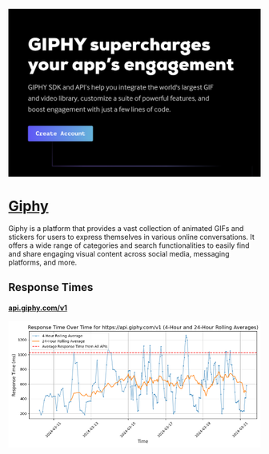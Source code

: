 [![Visit Giphy](imagePreview.png)](https://giphy.com)

# [Giphy](https://giphy.com)

Giphy is a platform that provides a vast collection of animated GIFs and stickers for users to express themselves in various online conversations. It offers a wide range of categories and search functionalities to easily find and share engaging visual content across social media, messaging platforms, and more.

## Response Times

#### [api.giphy.com/v1](https://api.giphy.com/v1)

![api.giphy.com/v1](response-time-charts/6170692e67697068792e636f6d2f7631.png)
